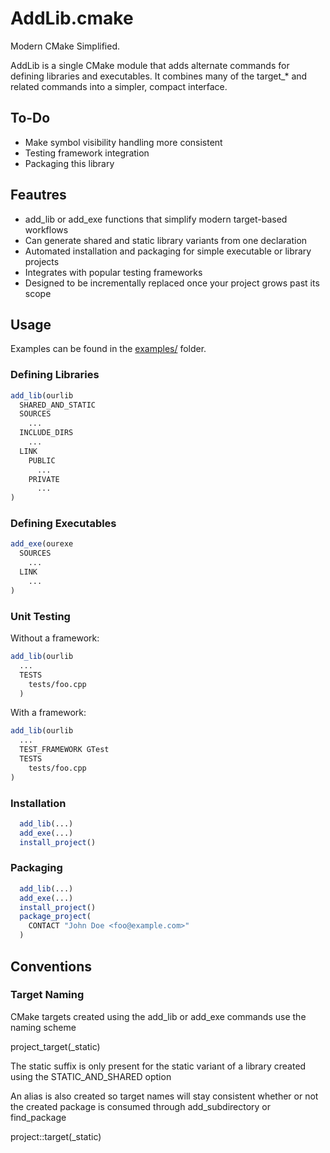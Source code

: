# AddLib.cmake
Modern CMake Simplified.

AddLib is a single CMake module that adds alternate commands for defining libraries and executables.
It combines many of the target_* and related commands into a simpler, compact interface.

## To-Do
- Make symbol visibility handling more consistent
- Testing framework integration
- Packaging this library

## Feautres
- add_lib or add_exe functions that simplify modern target-based workflows
- Can generate shared and static library variants from one declaration
- Automated installation and packaging for simple executable or library projects
- Integrates with popular testing frameworks
- Designed to be incrementally replaced once your project grows past its scope 

## Usage
Examples can be found in the [examples/](examples/) folder.
### Defining Libraries
```cmake
add_lib(ourlib
  SHARED_AND_STATIC
  SOURCES
    ...
  INCLUDE_DIRS
    ...
  LINK
    PUBLIC
      ...
    PRIVATE
      ...
)
```
### Defining Executables
```cmake
add_exe(ourexe
  SOURCES
    ...
  LINK
    ...
)
```
### Unit Testing
Without a framework:
```cmake
add_lib(ourlib
  ...
  TESTS
    tests/foo.cpp
  )
```

With a framework:
```cmake
add_lib(ourlib
  ...
  TEST_FRAMEWORK GTest
  TESTS
    tests/foo.cpp
)
```
### Installation
```cmake
  add_lib(...)
  add_exe(...)
  install_project()
```
### Packaging
```cmake
  add_lib(...)
  add_exe(...)
  install_project()
  package_project(
    CONTACT "John Doe <foo@example.com>"
  )
```

## Conventions
### Target Naming
CMake targets created using the add_lib or add_exe commands use the naming scheme

project_target(_static)

The static suffix is only present for the static variant of a library created using the STATIC_AND_SHARED option

An alias is also created so target names will stay consistent whether or not the created package is consumed through add_subdirectory or find_package

project::target(_static)
